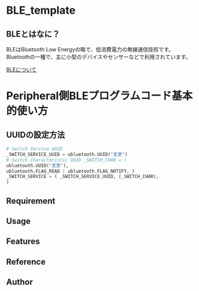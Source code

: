 # BLE_template

## BLEとはなに？

BLEはBluetooth Low Energyの略で、低消費電力の無線通信技術です。Bluetoothの一種で、主に小型のデバイスやセンサーなどで利用されています。

[BLEについて](https://www.musen-connect.co.jp/blog/course/trial-production/ble-beginner-1/)

# Peripheral側BLEプログラムコード基本的使い方

## UUIDの設定方法

```python:Central_template.py
# Switch Service UUID
_SWITCH_SERVICE_UUID = ubluetooth.UUID("変更")
# Switch Characteristic UUID _SWITCH_CHAR = (
ubluetooth.UUID("変更"),
ubluetooth.FLAG_READ | ubluetooth.FLAG_NOTIFY, )
_SWITCH_SERVICE = ( _SWITCH_SERVICE_UUID, (_SWITCH_CHAR),
)
```

## Requirement

## Usage

## Features

## Reference

## Author
